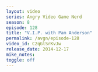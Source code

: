 ```yaml
---
layout: video
series: Angry Video Game Nerd
season: 8
episode: 128
title: "V.I.P. with Pam Anderson"
permalink: /avgn/episode-128
video_id: C2qGlSrKvJw
release_date: 2014-12-17
mike_notes:
toggle: off
---
```

